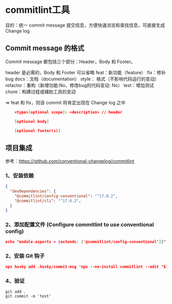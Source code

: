 # commitlint工具

目的：统一 commit message 提交信息，方便快速浏览和查找信息，可直接生成Change log

## Commit message 的格式

Commit message 都包括三个部分：Header，Body 和 Footer。

header 是必需的，Body 和 Footer 可以省略
feat：新功能（feature）
fix：修补bug
docs：文档（documentation）
style： 格式（不影响代码运行的变动）
refactor：重构（新增功能:No，修改bug的代码变动: No）
test：增加测试
chore：构建过程或辅助工具的变动

=> feat 和 fix，则该 commit 将肯定出现在 Change log 之中

```json
    <type>[optional scope]: <description> // header

    [optional body]

    [optional footer(s)]
```

## 项目集成
参考：https://github.com/conventional-changelog/commitlint

### 1、安装依赖

```json
{
  "devDependencies": {
    "@commitlint/config-conventional": "^17.0.2",
    "@commitlint/cli": "^17.0.2",
  }
}
```
### 2、添加配置文件 (Configure commitlint to use conventional config)

```json
echo "module.exports = {extends: ['@commitlint/config-conventional']}" > commitlint.config.js
```
### 2、安装 Git 钩子

```json
npx husky add .husky/commit-msg 'npx --no-install commitlint --edit "$1"'
```

### 4、验证

```shell
git add .
git commit -m 'test'
```
